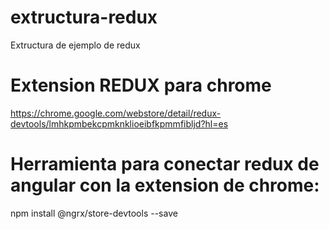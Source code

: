 # extructura-redux
Extructura de ejemplo de redux

# Extension REDUX para chrome
https://chrome.google.com/webstore/detail/redux-devtools/lmhkpmbekcpmknklioeibfkpmmfibljd?hl=es

# Herramienta para conectar redux de angular con la extension de chrome:
npm install @ngrx/store-devtools --save
